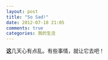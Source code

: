 ```yaml
---
layout: post
title: "So Sad!"
date: 2012-07-18 21:05
comments: true
categories: 我的生活
---
```

**这**几天心有点乱。有些事情，就让它去吧！

